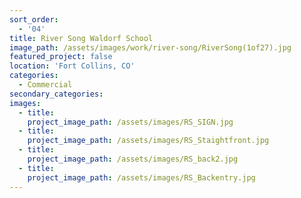 ```yaml
---
sort_order:
  - '04'
title: River Song Waldorf School
image_path: /assets/images/work/river-song/RiverSong(1of27).jpg
featured_project: false
location: 'Fort Collins, CO'
categories:
  - Commercial
secondary_categories:
images:
  - title:
    project_image_path: /assets/images/RS_SIGN.jpg
  - title:
    project_image_path: /assets/images/RS_Staightfront.jpg
  - title:
    project_image_path: /assets/images/RS_back2.jpg
  - title:
    project_image_path: /assets/images/RS_Backentry.jpg
---
```


